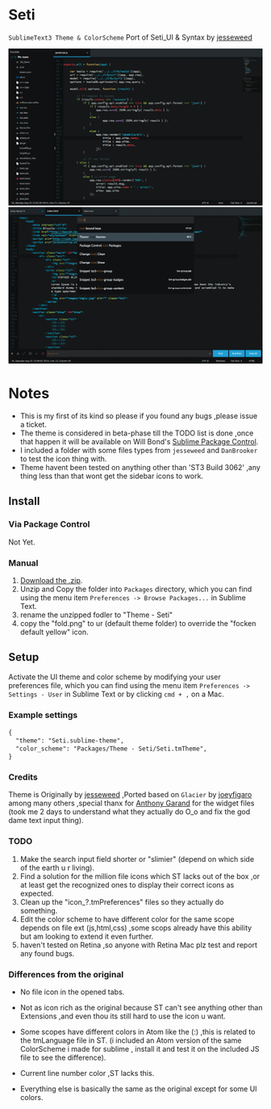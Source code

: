 # Seti

`SublimeText3 Theme & ColorScheme` Port of Seti_UI & Syntax by [jesseweed](https://github.com/jesseweed/seti-ui)

![Seti Screenshot](screenshot-1.jpg)
![Seti Screenshot](screenshot-2.jpg)


# Notes
- This is my first of its kind so please if you found any bugs ,please issue a ticket.
- The theme is considered in beta-phase till the TODO list is done ,once that happen it will be available on Will Bond's [Sublime Package Control](https://sublime.wbond.net).
- I included a folder with some files types from `jesseweed` and `DanBrooker` to test the icon thing with.
- Theme havent been tested on anything other than 'ST3 Build 3062' ,any thing less than that wont get the sidebar icons to work.


## Install

### Via Package Control

Not Yet.

### Manual

1. [Download the .zip](https://github.com/ctf0/Seti_ST3/archive/master.zip).
2. Unzip and Copy the folder into `Packages` directory, which you can find using the menu item `Preferences -> Browse Packages...` in Sublime Text.
3. rename the unzipped fodler to "Theme - Seti"
4. copy the "fold.png" to ur (default theme folder) to override the "focken default yellow" icon.

## Setup

Activate the UI theme and color scheme by modifying your user preferences file, which you can find using the menu item `Preferences -> Settings - User` in Sublime Text or by clicking `cmd + ,` on a Mac.

### Example settings
```
{
  "theme": "Seti.sublime-theme",
  "color_scheme": "Packages/Theme - Seti/Seti.tmTheme",
}
```

### Credits

Theme is Originally by [jesseweed](https://github.com/jesseweed/seti-ui) ,Ported based on `Glacier` by [joeyfigaro](https://github.com/joeyfigaro/glacier-theme) among many others ,special thanx for [Anthony Garand](https://github.com/garand) for the widget files (took me 2 days to understand what they actually do O_o and fix the god dame text input thing).


### TODO

1. Make the search input field shorter or "slimier" (depend on which side of the earth u r living).
2. Find a solution for the million file icons which ST lacks out of the box ,or at least get the recognized ones to display their correct icons as expected.
3. Clean up the "icon_?.tmPreferences" files so they actually do something.
4. Edit the color scheme to have different color for the same scope depends on file ext (js,html,css) ,some scops already have this ability but am looking to extend it even further.
5. haven't tested on Retina ,so anyone with Retina Mac plz test and report any found bugs.


### Differences from the original

- No file icon in the opened tabs.

- Not as icon rich as the original because ST can't see anything other than Extensions ,and even thou its still hard to use the icon u want.

- Some scopes have different colors in Atom like the (:) ,this is related to the tmLanguage file in ST. (i included an Atom version of the same ColorScheme i made for sublime , install it and test it on the included JS file to see the difference).

- Current line number color ,ST lacks this.

- Everything else is basically the same as the original except for some UI colors.
